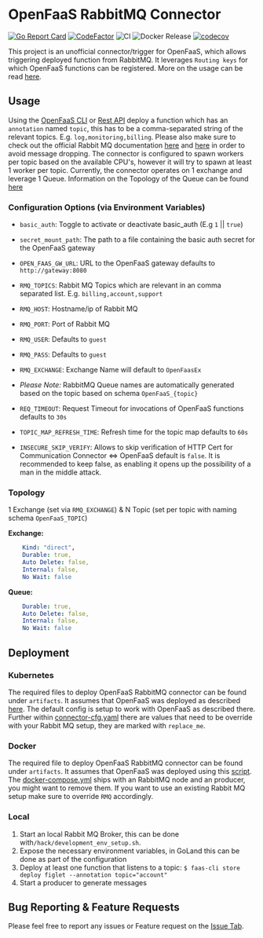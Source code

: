 # OpenFaaS RabbitMQ Connector

[![Go Report Card](https://goreportcard.com/badge/github.com/Templum/rabbitmq-connector)](https://goreportcard.com/report/github.com/Templum/rabbitmq-connector)
[![CodeFactor](https://www.codefactor.io/repository/github/templum/rabbitmq-connector/badge)](https://www.codefactor.io/repository/github/templum/rabbitmq-connector)
![CI](https://github.com/Templum/rabbitmq-connector/workflows/CI/badge.svg)
![Docker Release](https://github.com/Templum/rabbitmq-connector/workflows/Docker%20Release/badge.svg)
[![codecov](https://codecov.io/gh/Templum/rabbitmq-connector/branch/develop/graph/badge.svg)](https://codecov.io/gh/Templum/rabbitmq-connector)

This project is an unofficial connector/trigger for OpenFaaS, which allows triggering deployed function from RabbitMQ.
It leverages `Routing keys` for which OpenFaaS functions can be registered. More on the usage can be read [here](#Usage).

## Usage

Using the [OpenFaaS CLI](https://github.com/openfaas/faas-cli) or [Rest API](https://github.com/openfaas/faas/tree/master/api-docs)
deploy a function which has an `annotation` named `topic`, this has to be a comma-separated string of the relevant topics.
E.g. `log,monitoring,billing`. Please also make sure to check out the official Rabbit MQ documentation [here](https://www.rabbitmq.com/production-checklist.html) and [here](https://www.rabbitmq.com/monitoring.html)
in order to avoid message dropping. The connector is configured to spawn workers per topic based on the available CPU's,
however it will try to spawn at least 1 worker per topic. Currently, the connector operates on 1 exchange and leverage 1
Queue. Information on the Topology of the Queue can be found [here](#Topology)

### Configuration Options (via Environment Variables)

* `basic_auth`: Toggle to activate or deactivate basic_auth (E.g `1` || `true`)
* `secret_mount_path`: The path to a file containing the basic auth secret for the OpenFaaS gateway
* `OPEN_FAAS_GW_URL`: URL to the OpenFaaS gateway defaults to `http://gateway:8080`

* `RMQ_TOPICS`: Rabbit MQ Topics which are relevant in an comma separated list. E.g. `billing,account,support`
* `RMQ_HOST`: Hostname/ip of Rabbit MQ
* `RMQ_PORT`: Port of Rabbit MQ
* `RMQ_USER`: Defaults to `guest`
* `RMQ_PASS`: Defaults to `guest`
* `RMQ_EXCHANGE`: Exchange Name will default to `OpenFaasEx`
* *Please Note:* RabbitMQ Queue names are automatically generated based on the topic based on schema `OpenFaaS_{topic}`

* `REQ_TIMEOUT`: Request Timeout for invocations of OpenFaaS functions defaults to `30s`
* `TOPIC_MAP_REFRESH_TIME`: Refresh time for the topic map defaults to `60s`
* `INSECURE_SKIP_VERIFY`: Allows to skip verification of HTTP Cert for Communication Connector <=> OpenFaaS default is `false`. It is recommended to keep false, as enabling it opens up the possibility of a man in the middle attack.

### Topology

1 Exchange (set via `RMQ_EXCHANGE`) & N Topic (set per topic with naming schema `OpenFaaS_TOPIC`)

**Exchange:**

```yaml
    Kind: "direct",
    Durable: true,
    Auto Delete: false,
    Internal: false,
    No Wait: false
```

**Queue:**

```yaml
    Durable: true,
    Auto Delete: false,
    Internal: false,
    No Wait: false
```

## Deployment

### Kubernetes

The required files to deploy OpenFaaS RabbitMQ connector can be found under `artifacts`. It assumes that OpenFaaS was
deployed as described [here](https://github.com/openfaas/faas-netes/blob/master/yaml/README.md). The default config is
setup to work with OpenFaaS as described there. Further within [connector-cfg.yaml](./artifacts/connector-cfg.yaml) there
are values that need to be override with your Rabbit MQ setup, they are marked with `replace_me`.

### Docker

The required file to deploy OpenFaaS RabbitMQ connector can be found under `artifacts`. It assumes that OpenFaaS was
deployed using this [script](https://github.com/openfaas/faas/blob/master/deploy_stack.sh). The [docker-compose.yml](./artifacts/docker-compose.yml) ships with an
RabbitMQ node and an producer, you might want to remove them. If you want to use an existing Rabbit MQ setup make sure to
override `RMQ` accordingly.

### Local

1. Start an local Rabbit MQ Broker, this can be done with`/hack/development_env_setup.sh`.
2. Expose the necessary environment variables, in GoLand this can be done as part of the configuration
3. Deploy at least one function that listens to a topic: `$ faas-cli store deploy figlet --annotation topic="account"`
4. Start a producer to generate messages

## Bug Reporting & Feature Requests

Please feel free to report any issues or Feature request on the [Issue Tab](https://github.com/Templum/rabbitmq-connector/issues).
